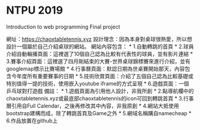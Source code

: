  # NTPU 2019 
 
 Introduction to web programming
 Final project
 
網址：https://chaoxtabletennis.xyz
設計理念：因為本身對桌球很熱愛，所以想設計一個屬於自己介紹桌球的網站。
               網站內容包含：
               * 1.自動轉跳的首頁
               * 2.球員介紹自動輪播頁面：這裡選了10個自己認為比較有代表性的球員，並有影片連結
               * 3.賽事介紹頁面：這裡選了四月剛結束的大賽-世界桌球錦標賽來進行介紹，並有googlemap標示比賽場館
               * 4.行事曆頁面：默認日期為世桌賽開始那天，內容包含今年度所有重要賽事的日期
               * 5.技術欣賞頁面：介紹了五個自己認為比較基礎或特別值得一提的技術，使用嵌入youtube iframe的方式呈現
               * 6.遊戲頁面：一個乒乓球對打遊戲
      備註：
               * 1.遊戲頁面為引用他人設計，非我所創
               * 2.點導航欄中的chaoxtabletennis.xyz或最底部chaoxtabletennis的icon可回到轉跳首頁
               * 3.行事曆引用自Full Calendar，之後再修改其中內容，非我原創
               * 4.網站大抵使用bootstrap建構而成，除了轉跳首頁及Game之外
               * 5.網域名稱購自namecheap
               * 6.作品放置在github上
